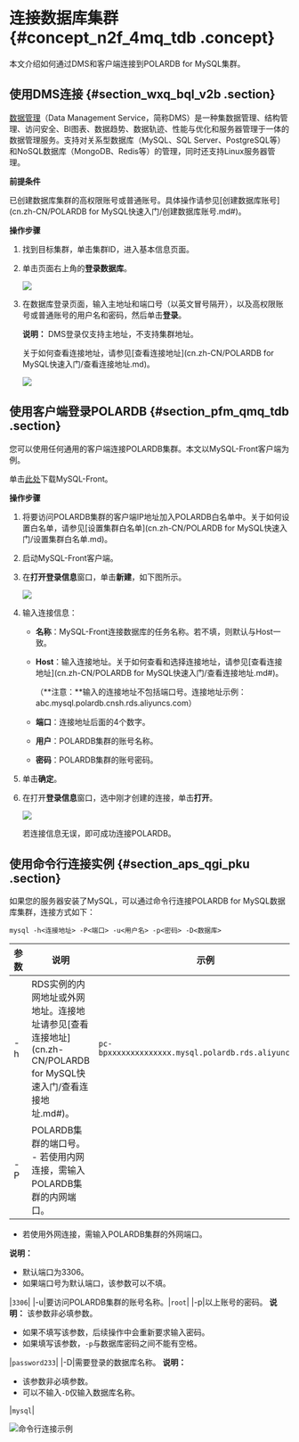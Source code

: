 # 连接数据库集群 {#concept_n2f_4mq_tdb .concept}

本文介绍如何通过DMS和客户端连接到POLARDB for MySQL集群。

## 使用DMS连接 {#section_wxq_bql_v2b .section}

[数据管理](https://help.aliyun.com/product/26437.html)（Data Management Service，简称DMS）是一种集数据管理、结构管理、访问安全、BI图表、数据趋势、数据轨迹、性能与优化和服务器管理于一体的数据管理服务。支持对关系型数据库（MySQL、SQL Server、PostgreSQL等）和NoSQL数据库（MongoDB、Redis等）的管理，同时还支持Linux服务器管理。

**前提条件**

已创建数据库集群的高权限账号或普通账号。具体操作请参见[创建数据库账号](cn.zh-CN/POLARDB for MySQL快速入门/创建数据库账号.md#)。

**操作步骤**

1.  找到目标集群，单击集群ID，进入基本信息页面。
2.  单击页面右上角的**登录数据库**。

    ![](http://static-aliyun-doc.oss-cn-hangzhou.aliyuncs.com/assets/img/3019/15640333322084_zh-CN.png)

3.  在数据库登录页面，输入主地址和端口号（以英文冒号隔开），以及高权限账号或普通账号的用户名和密码，然后单击**登录**。

    **说明：** DMS登录仅支持主地址，不支持集群地址。

    关于如何查看连接地址，请参见[查看连接地址](cn.zh-CN/POLARDB for MySQL快速入门/查看连接地址.md)。

    ![](http://static-aliyun-doc.oss-cn-hangzhou.aliyuncs.com/assets/img/3019/15640333332085_zh-CN.png)


## 使用客户端登录POLARDB {#section_pfm_qmq_tdb .section}

您可以使用任何通用的客户端连接POLARDB集群。本文以MySQL-Front客户端为例。

单击[此处](http://www.mysqlfront.de/)下载MySQL-Front。

**操作步骤**

1.  将要访问POLARDB集群的客户端IP地址加入POLARDB白名单中。关于如何设置白名单，请参见[设置集群白名单](cn.zh-CN/POLARDB for MySQL快速入门/设置集群白名单.md)。
2.  启动MySQL-Front客户端。
3.  在**打开登录信息**窗口，单击**新建**，如下图所示。

    ![](http://static-aliyun-doc.oss-cn-hangzhou.aliyuncs.com/assets/img/3020/15640333332088_zh-CN.png)

4.  输入连接信息：
    -   **名称**：MySQL-Front连接数据库的任务名称。若不填，则默认与Host一致。
    -   **Host**：输入连接地址。关于如何查看和选择连接地址，请参见[查看连接地址](cn.zh-CN/POLARDB for MySQL快速入门/查看连接地址.md#)。

        （**注意：**输入的连接地址不包括端口号。连接地址示例：abc.mysql.polardb.cnsh.rds.aliyuncs.com）

    -   **端口**：连接地址后面的4个数字。
    -   **用户**：POLARDB集群的账号名称。
    -   **密码**：POLARDB集群的账号密码。
5.  单击**确定**。
6.  在打开**登录信息**窗口，选中刚才创建的连接，单击**打开**。

    ![](http://static-aliyun-doc.oss-cn-hangzhou.aliyuncs.com/assets/img/3020/15640333332090_zh-CN.png)

    若连接信息无误，即可成功连接POLARDB。


## 使用命令行连接实例 {#section_aps_qgi_pku .section}

如果您的服务器安装了MySQL，可以通过命令行连接POLARDB for MySQL数据库集群，连接方式如下：

``` {#codeblock_v0y_qyi_iwn}
mysql -h<连接地址> -P<端口> -u<用户名> -p<密码> -D<数据库>
```

|参数|说明|示例|
|--|--|--|
|-h|RDS实例的内网地址或外网地址。连接地址请参见[查看连接地址](cn.zh-CN/POLARDB for MySQL快速入门/查看连接地址.md#)。|`pc-bpxxxxxxxxxxxxxx.mysql.polardb.rds.aliyuncs.com`|
|-P|POLARDB集群的端口号。 -   若使用内网连接，需输入POLARDB集群的内网端口。
-   若使用外网连接，需输入POLARDB集群的外网端口。

 **说明：** 

-   默认端口为3306。
-   如果端口号为默认端口，该参数可以不填。

 |`3306`|
|-u|要访问POLARDB集群的账号名称。|`root`|
|-p|以上账号的密码。 **说明：** 该参数非必填参数。

-   如果不填写该参数，后续操作中会重新要求输入密码。
-   如果填写该参数，`-p`与数据库密码之间不能有空格。

 |`password233`|
|-D|需要登录的数据库名称。 **说明：** 

-   该参数非必填参数。
-   可以不输入`-D`仅输入数据库名称。

 |`mysql`|

![](images/52711_zh-CN.png "命令行连接示例")


